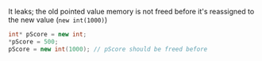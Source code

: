 It leaks; the old pointed value memory is not freed before it's reassigned to the new value (`new int(1000)`)

```cpp
int* pScore = new int;
*pScore = 500;
pScore = new int(1000); // pScore should be freed before
```
